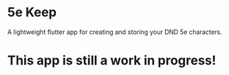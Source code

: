 # 5e Keep

A lightweight flutter app for creating and storing your DND 5e characters.

# This app is still a work in progress!
